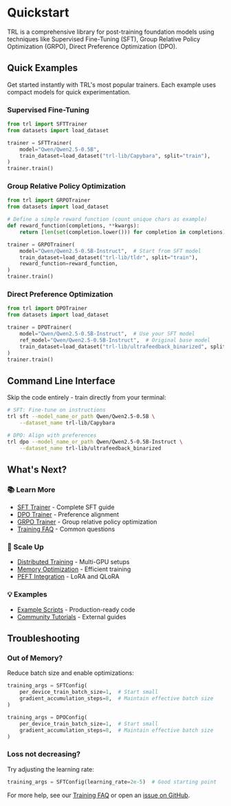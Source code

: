 # Quickstart

TRL is a comprehensive library for post-training foundation models using techniques like Supervised Fine-Tuning (SFT), Group Relative Policy Optimization (GRPO),  Direct Preference Optimization (DPO).

## Quick Examples

Get started instantly with TRL's most popular trainers. Each example uses compact models for quick experimentation.

### Supervised Fine-Tuning

```python
from trl import SFTTrainer
from datasets import load_dataset

trainer = SFTTrainer(
    model="Qwen/Qwen2.5-0.5B",
    train_dataset=load_dataset("trl-lib/Capybara", split="train"),
)
trainer.train()
```

### Group Relative Policy Optimization

```python
from trl import GRPOTrainer
from datasets import load_dataset

# Define a simple reward function (count unique chars as example)
def reward_function(completions, **kwargs):
    return [len(set(completion.lower())) for completion in completions]

trainer = GRPOTrainer(
    model="Qwen/Qwen2.5-0.5B-Instruct",  # Start from SFT model
    train_dataset=load_dataset("trl-lib/tldr", split="train"),
    reward_function=reward_function,
)
trainer.train()
```

### Direct Preference Optimization

```python
from trl import DPOTrainer
from datasets import load_dataset

trainer = DPOTrainer(
    model="Qwen/Qwen2.5-0.5B-Instruct",  # Use your SFT model
    ref_model="Qwen/Qwen2.5-0.5B-Instruct",  # Original base model
    train_dataset=load_dataset("trl-lib/ultrafeedback_binarized", split="train"),
)
trainer.train()
```

## Command Line Interface

Skip the code entirely - train directly from your terminal:

```bash
# SFT: Fine-tune on instructions
trl sft --model_name_or_path Qwen/Qwen2.5-0.5B \
    --dataset_name trl-lib/Capybara

# DPO: Align with preferences  
trl dpo --model_name_or_path Qwen/Qwen2.5-0.5B-Instruct \
    --dataset_name trl-lib/ultrafeedback_binarized
```

## What's Next?

### 📚 Learn More

- [SFT Trainer](sft_trainer) - Complete SFT guide
- [DPO Trainer](dpo_trainer) - Preference alignment
- [GRPO Trainer](grpo_trainer) - Group relative policy optimization
- [Training FAQ](how_to_train) - Common questions

### 🚀 Scale Up

- [Distributed Training](distributing_training) - Multi-GPU setups
- [Memory Optimization](reducing_memory_usage) - Efficient training
- [PEFT Integration](peft_integration) - LoRA and QLoRA

### 💡 Examples

- [Example Scripts](https://github.com/huggingface/trl/tree/main/examples) - Production-ready code
- [Community Tutorials](community_tutorials) - External guides

## Troubleshooting

### Out of Memory?

Reduce batch size and enable optimizations:

<hfoptions id="batch_size">
<hfoption id="SFT">

```python
training_args = SFTConfig(
    per_device_train_batch_size=1,  # Start small
    gradient_accumulation_steps=8,  # Maintain effective batch size
)
```

</hfoption>
<hfoption id="DPO">

```python
training_args = DPOConfig(
    per_device_train_batch_size=1,  # Start small
    gradient_accumulation_steps=8,  # Maintain effective batch size
)
```

</hfoption>
</hfoptions>

### Loss not decreasing?

Try adjusting the learning rate:

```python
training_args = SFTConfig(learning_rate=2e-5)  # Good starting point
```

For more help, see our [Training FAQ](how_to_train) or open an [issue on GitHub](https://github.com/huggingface/trl/issues).
